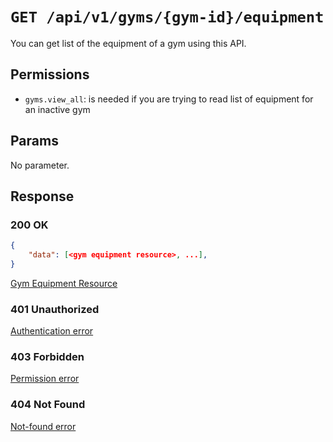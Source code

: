 # `GET /api/v1/gyms/{gym-id}/equipment`
You can get list of the equipment of a gym using this API.


## Permissions

- `gyms.view_all`: is needed if you are trying to read list of equipment for an inactive gym

## Params

No parameter.

## Response

### 200 OK

```json
{
    "data": [<gym equipment resource>, ...],
}
```

[Gym Equipment Resource](gym_equipment_resource.md)

### 401 Unauthorized
[Authentication error](../../_globals/authentication-errors.md)

### 403 Forbidden
[Permission error](../../_globals/permission-errors.md)

### 404 Not Found
[Not-found error](../../_globals/not-found-errors.md)
